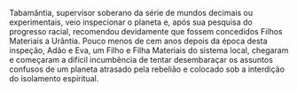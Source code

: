 ﻿Tabamântia, supervisor soberano da série de mundos decimais ou experimentais, veio inspecionar o planeta e, após sua pesquisa do progresso racial, recomendou devidamente que fossem concedidos Filhos Materiais a Urântia. Pouco menos de cem anos depois da época desta inspeção, Adão e Eva, um Filho e Filha Materiais do sistema local, chegaram e começaram a difícil incumbência de tentar desembaraçar os assuntos confusos de um planeta atrasado pela rebelião e colocado sob a interdição do isolamento espiritual.